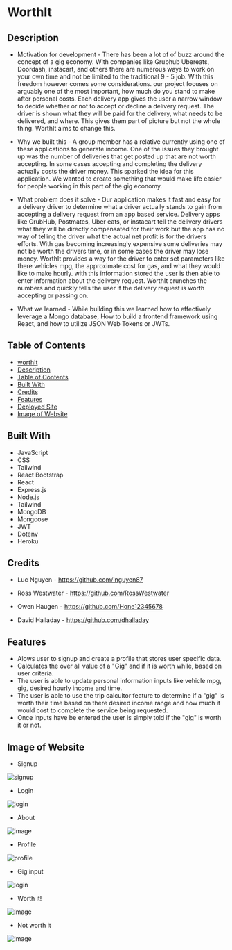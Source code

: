 # WorthIt


## Description

- Motivation for development - There has been a lot of of buzz around the concept of a gig economy. With companies like Grubhub Ubereats, Doordash, instacart, and others there are numerous ways to work on your own time and not be limited to the traditional 9 - 5 job. With this freedom however comes some considerations. our project focuses on arguably one of the most important, how much do you stand to make after personal costs. Each delivery app gives the user a narrow window to decide whether or not to accept or decline a delivery request. The driver is shown what they will be paid for the delivery, what needs to be delivered, and where. This gives them part of picture but not the whole thing. WorthIt aims to change this. 

- Why we built this - A group member has a relative currently using one of these applications to generate income. One of the issues they brought up was the number of deliveries that get posted up that are not worth accepting. In some cases accepting and completing the delivery actually costs the driver money. This sparked the idea for this application. We wanted to create something that would make life easier for people working in this part of the gig economy.

- What problem does it solve - Our application makes it fast and easy for a delivery driver to determine what a driver actually stands to gain from accepting a delivery request from an app based service. Delivery apps like GrubHub, Postmates, Uber eats, or instacart tell the delivery drivers what they will be directly compensated for their work but the app has no way of telling the driver what the actual net profit is for the drivers efforts. With gas becoming increasingly expensive some deliveries may not be worth the drivers time, or in some cases the driver may lose money. WorthIt provides a way for the driver to enter set parameters like there vehicles mpg, the approximate cost for gas, and what they would like to make hourly. with this information stored the user is then able to enter information about the delivery request. WorthIt crunches the numbers and quickly tells the user if the delivery request is worth accepting or passing on.

- What we learned - While building this we learned how to effectively leverage a Mongo database, How to build a frontend framework using React, and how to utilize JSON Web Tokens or JWTs.


## Table of Contents

  - [worthIt](#worthIt)
  - [Description](#description)
  - [Table of Contents](#table-of-contents)
  - [Built With](#built-with)
  - [Credits](#credits)
  - [Features](#features)
  - [Deployed Site](#deployed-Site)
  - [Image of Website](#image-of-website)


## Built With

- JavaScript
- CSS
- Tailwind
- React Bootstrap
- React
- Express.js
- Node.js
- Tailwind
- MongoDB
- Mongoose
- JWT
- Dotenv
- Heroku


## Credits

- Luc Nguyen - https://github.com/lnguyen87

- Ross Westwater - https://github.com/RossWestwater

- Owen Haugen - https://github.com/Hone12345678

- David Halladay - https://github.com/dhalladay 


## Features

- Alows user to signup and create a profile that stores user specific data.
- Calculates the over all value of a "Gig" and if it is worth while, based on user criteria.
- The user is able to update personal information inputs like vehicle mpg, gig, desired hourly income and time.
- The user is able to use the trip calcultor feature to determine if a "gig" is worth their time based on there desired income range and how much it would cost to   complete the service being requested.
- Once inputs have be entered the user is simply told if the "gig" is worth it or not.


## Image of Website

- Signup

![signup](https://user-images.githubusercontent.com/46331608/161891642-e7332144-b51b-4e0c-85e7-7a0846c10250.jpg)

- Login

![login](https://user-images.githubusercontent.com/46331608/161891659-dda3fdf3-3045-42f1-ba6a-6968153a623f.jpg)

- About

![image](https://user-images.githubusercontent.com/46331608/161893661-055d0ca5-ca4c-46d7-9994-758f31eb8143.png)

- Profile

![profile](https://user-images.githubusercontent.com/46331608/161891692-94a3e31d-db08-4e9c-be98-9e6b931597b4.jpg)

- Gig input

![login](https://user-images.githubusercontent.com/46331608/161891870-a52ff5d1-9d25-4357-91cc-fed835b887ef.jpg)

- Worth it!

![image](https://user-images.githubusercontent.com/46331608/161893003-2f5e1c6d-9d90-4fa0-9cc7-2394bb2accdf.png)

- Not worth it

![image](https://user-images.githubusercontent.com/46331608/161893033-da07364e-fab1-45a4-bafa-1c02a2c10dcc.png)

